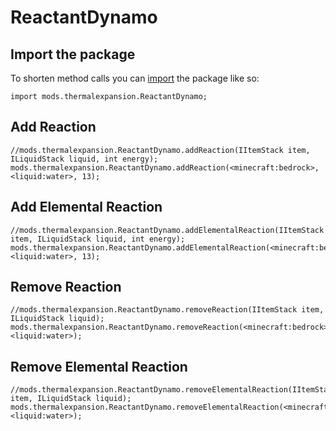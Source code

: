 # ReactantDynamo

## Import the package

To shorten method calls you can [import](/AdvancedFunctions/Import/) the package like so:

    import mods.thermalexpansion.ReactantDynamo;
    

## Add Reaction

    //mods.thermalexpansion.ReactantDynamo.addReaction(IItemStack item, ILiquidStack liquid, int energy);
    mods.thermalexpansion.ReactantDynamo.addReaction(<minecraft:bedrock>, <liquid:water>, 13);
    

## Add Elemental Reaction

    //mods.thermalexpansion.ReactantDynamo.addElementalReaction(IItemStack item, ILiquidStack liquid, int energy);
    mods.thermalexpansion.ReactantDynamo.addElementalReaction(<minecraft:bedrock>, <liquid:water>, 13);
    

## Remove Reaction

    //mods.thermalexpansion.ReactantDynamo.removeReaction(IItemStack item, ILiquidStack liquid);
    mods.thermalexpansion.ReactantDynamo.removeReaction(<minecraft:bedrock>, <liquid:water>);
    

## Remove Elemental Reaction

    //mods.thermalexpansion.ReactantDynamo.removeElementalReaction(IItemStack item, ILiquidStack liquid);
    mods.thermalexpansion.ReactantDynamo.removeElementalReaction(<minecraft:bedrock>, <liquid:water>);